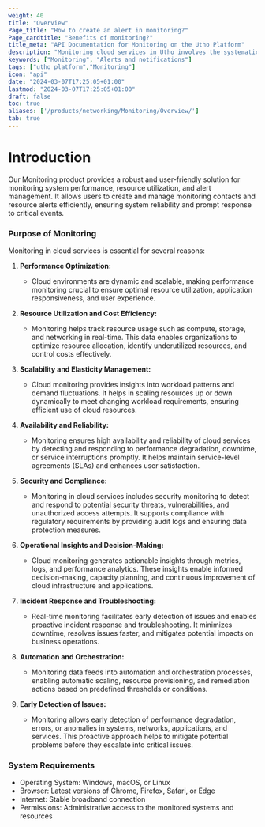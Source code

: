 ```yaml
---
weight: 40
title: "Overview"
Page_title: "How to create an alert in monitoring?"
Page_cardtitle: "Benefits of monitoring?"
title_meta: "API Documentation for Monitoring on the Utho Platform"
description: "Monitoring cloud services in Utho involves the systematic observation and analysis of cloud infrastructure, applications, and services to ensure optimal performance, availability, and security. Utho provides comprehensive monitoring tools and capabilities designed to track various metrics, detect anomalies, and facilitate proactive management of cloud resources."
keywords: ["Monitoring", "Alerts and notifications"]
tags: ["utho platform","Monitoring"]
icon: "api"
date: "2024-03-07T17:25:05+01:00"
lastmod: "2024-03-07T17:25:05+01:00"
draft: false
toc: true
aliases: ['/products/networking/Monitoring/Overview/']
tab: true
---
```


# Introduction

Our Monitoring product provides a robust and user-friendly solution for monitoring system performance, resource utilization, and alert management. It allows users to create and manage monitoring contacts and resource alerts efficiently, ensuring system reliability and prompt response to critical events.

### Purpose of Monitoring
Monitoring in cloud services is essential for several reasons:

1. **Performance Optimization:**
   - Cloud environments are dynamic and scalable, making performance monitoring crucial to ensure optimal resource utilization, application responsiveness, and user experience.

2. **Resource Utilization and Cost Efficiency:**
   - Monitoring helps track resource usage such as compute, storage, and networking in real-time. This data enables organizations to optimize resource allocation, identify underutilized resources, and control costs effectively.

3. **Scalability and Elasticity Management:**
   - Cloud monitoring provides insights into workload patterns and demand fluctuations. It helps in scaling resources up or down dynamically to meet changing workload requirements, ensuring efficient use of cloud resources.

4. **Availability and Reliability:**
   - Monitoring ensures high availability and reliability of cloud services by detecting and responding to performance degradation, downtime, or service interruptions promptly. It helps maintain service-level agreements (SLAs) and enhances user satisfaction.

5. **Security and Compliance:**
   - Monitoring in cloud services includes security monitoring to detect and respond to potential security threats, vulnerabilities, and unauthorized access attempts. It supports compliance with regulatory requirements by providing audit logs and ensuring data protection measures.

6. **Operational Insights and Decision-Making:**
   - Cloud monitoring generates actionable insights through metrics, logs, and performance analytics. These insights enable informed decision-making, capacity planning, and continuous improvement of cloud infrastructure and applications.

7. **Incident Response and Troubleshooting:**
   - Real-time monitoring facilitates early detection of issues and enables proactive incident response and troubleshooting. It minimizes downtime, resolves issues faster, and mitigates potential impacts on business operations.

8. **Automation and Orchestration:**
   - Monitoring data feeds into automation and orchestration processes, enabling automatic scaling, resource provisioning, and remediation actions based on predefined thresholds or conditions.

9. **Early Detection of Issues:**
   - Monitoring allows early detection of performance degradation, errors, or anomalies in systems, networks, applications, and services. This proactive approach helps to mitigate potential problems before they escalate into critical issues.


### System Requirements

- Operating System: Windows, macOS, or Linux
- Browser: Latest versions of Chrome, Firefox, Safari, or Edge
- Internet: Stable broadband connection
- Permissions: Administrative access to the monitored systems and resources

